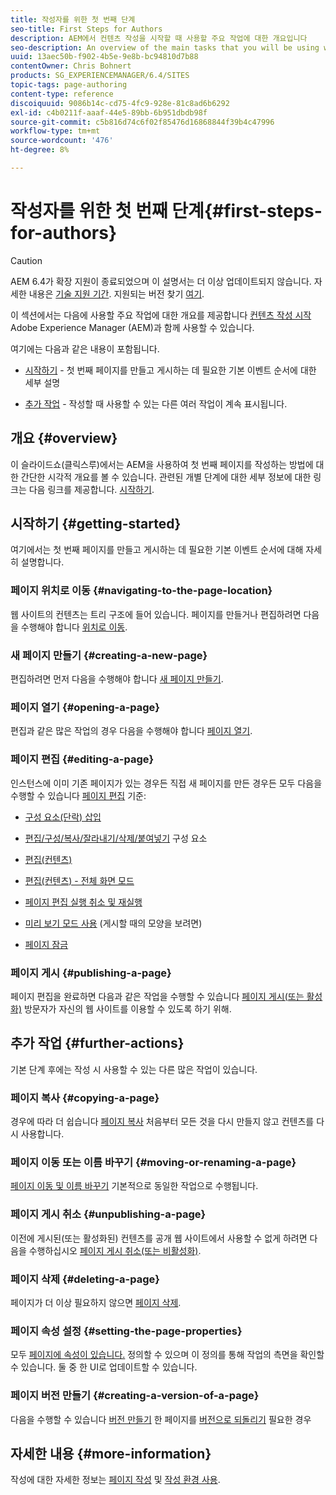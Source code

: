 ```yaml
---
title: 작성자를 위한 첫 번째 단계
seo-title: First Steps for Authors
description: AEM에서 컨텐츠 작성을 시작할 때 사용할 주요 작업에 대한 개요입니다
seo-description: An overview of the main tasks that you will be using when starting to author content with AEM
uuid: 13aec50b-f902-4b5e-9e8b-bc94810d7b88
contentOwner: Chris Bohnert
products: SG_EXPERIENCEMANAGER/6.4/SITES
topic-tags: page-authoring
content-type: reference
discoiquuid: 9086b14c-cd75-4fc9-928e-81c8ad6b6292
exl-id: c4b0211f-aaaf-44e5-89bb-6b951dbdb98f
source-git-commit: c5b816d74c6f02f85476d16868844f39b4c47996
workflow-type: tm+mt
source-wordcount: '476'
ht-degree: 8%

---
```


# 작성자를 위한 첫 번째 단계{#first-steps-for-authors}

>[!CAUTION]
>
>AEM 6.4가 확장 지원이 종료되었으며 이 설명서는 더 이상 업데이트되지 않습니다. 자세한 내용은 [기술 지원 기간](https://helpx.adobe.com/kr/support/programs/eol-matrix.html). 지원되는 버전 찾기 [여기](https://experienceleague.adobe.com/docs/).

이 섹션에서는 다음에 사용할 주요 작업에 대한 개요를 제공합니다 [컨텐츠 작성 시작](/help/sites-authoring/author.md#concept-of-authoring-and-publishing) Adobe Experience Manager (AEM)과 함께 사용할 수 있습니다.

여기에는 다음과 같은 내용이 포함됩니다.

* [시작하기](#getting-started) - 첫 번째 페이지를 만들고 게시하는 데 필요한 기본 이벤트 순서에 대한 세부 설명

* [추가 작업](#further-actions) - 작성할 때 사용할 수 있는 다른 여러 작업이 계속 표시됩니다.

## 개요 {#overview}

이 슬라이드쇼(클릭스루)에서는 AEM을 사용하여 첫 번째 페이지를 작성하는 방법에 대한 간단한 시각적 개요를 볼 수 있습니다. 관련된 개별 단계에 대한 세부 정보에 대한 링크는 다음 링크를 제공합니다. [시작하기](#getting-started).

## 시작하기 {#getting-started}

여기에서는 첫 번째 페이지를 만들고 게시하는 데 필요한 기본 이벤트 순서에 대해 자세히 설명합니다.

### 페이지 위치로 이동 {#navigating-to-the-page-location}

웹 사이트의 컨텐츠는 트리 구조에 들어 있습니다. 페이지를 만들거나 편집하려면 다음을 수행해야 합니다 [위치로 이동](/help/sites-authoring/basic-handling.md#viewing-and-selecting-resources).

### 새 페이지 만들기 {#creating-a-new-page}

편집하려면 먼저 다음을 수행해야 합니다 [새 페이지 만들기](/help/sites-authoring/managing-pages.md#creating-a-new-page).

### 페이지 열기 {#opening-a-page}

편집과 같은 많은 작업의 경우 다음을 수행해야 합니다 [페이지 열기](/help/sites-authoring/managing-pages.md#opening-a-page-for-editing).

### 페이지 편집 {#editing-a-page}

인스턴스에 이미 기존 페이지가 있는 경우든 직접 새 페이지를 만든 경우든 모두 다음을 수행할 수 있습니다 [페이지 편집](/help/sites-authoring/editing-content.md) 기준:

* [구성 요소(단락) 삽입](/help/sites-authoring/editing-content.md#inserting-a-component)
* [편집/구성/복사/잘라내기/삭제/붙여넣기](/help/sites-authoring/editing-content.md#edit-configure-copy-cut-delete-paste) 구성 요소
* [편집(컨텐츠)](/help/sites-authoring/editing-content.md#edit-content)
* [편집(컨텐츠) - 전체 화면 모드](/help/sites-authoring/editing-content.md#edit-content-full-screen-mode)

* [페이지 편집 실행 취소 및 재실행](/help/sites-authoring/editing-content.md#undoing-and-redoing-page-edits)
* [미리 보기 모드 사용](/help/sites-authoring/editing-content.md#preview-mode) (게시할 때의 모양을 보려면)
* [페이지 잠금](/help/sites-authoring/editing-content.md#locking-a-page)

### 페이지 게시 {#publishing-a-page}

페이지 편집을 완료하면 다음과 같은 작업을 수행할 수 있습니다 [페이지 게시(또는 활성화)](/help/sites-authoring/publishing-pages.md) 방문자가 자신의 웹 사이트를 이용할 수 있도록 하기 위해.

## 추가 작업 {#further-actions}

기본 단계 후에는 작성 시 사용할 수 있는 다른 많은 작업이 있습니다.

### 페이지 복사 {#copying-a-page}

경우에 따라 더 쉽습니다 [페이지 복사](/help/sites-authoring/managing-pages.md#copying-and-pasting-a-page) 처음부터 모든 것을 다시 만들지 않고 컨텐츠를 다시 사용합니다.

### 페이지 이동 또는 이름 바꾸기 {#moving-or-renaming-a-page}

[페이지 이동 및 이름 바꾸기](/help/sites-authoring/managing-pages.md#moving-or-renaming-a-page) 기본적으로 동일한 작업으로 수행됩니다.

### 페이지 게시 취소 {#unpublishing-a-page}

이전에 게시된(또는 활성화된) 컨텐츠를 공개 웹 사이트에서 사용할 수 없게 하려면 다음을 수행하십시오 [페이지 게시 취소(또는 비활성화)](/help/sites-authoring/publishing-pages.md).

### 페이지 삭제 {#deleting-a-page}

페이지가 더 이상 필요하지 않으면 [페이지 삭제](/help/sites-authoring/managing-pages.md#deleting-a-page).

### 페이지 속성 설정 {#setting-the-page-properties}

모두 [페이지에 속성이 있습니다.](/help/sites-authoring/editing-page-properties.md) 정의할 수 있으며 이 정의를 통해 작업의 측면을 확인할 수 있습니다. 둘 중 한 UI로 업데이트할 수 있습니다.

### 페이지 버전 만들기 {#creating-a-version-of-a-page}

다음을 수행할 수 있습니다 [버전 만들기](/help/sites-authoring/working-with-page-versions.md#creating-a-new-version) 한 페이지를 [버전으로 되돌리기](/help/sites-authoring/working-with-page-versions.md#reverting-to-a-page-version) 필요한 경우

## 자세한 내용 {#more-information}

작성에 대한 자세한 정보는 [페이지 작성](/help/sites-authoring/author-environment-tools.md) 및 [작성 환경 사용](/help/sites-authoring/home.md).
